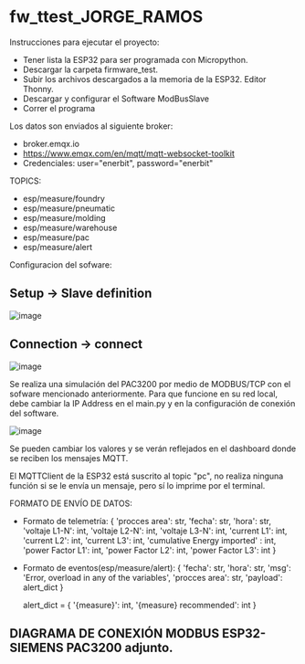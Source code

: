 # fw_ttest_JORGE_RAMOS

Instrucciones para ejecutar el proyecto:

- Tener lista la ESP32 para ser programada con Micropython.
- Descargar la carpeta firmware_test.
- Subir los archivos descargados a la memoria de la ESP32. Editor Thonny.
- Descargar y configurar el Software ModBusSlave
- Correr el programa

Los datos son enviados al siguiente broker: 
- broker.emqx.io 
- https://www.emqx.com/en/mqtt/mqtt-websocket-toolkit
- Credenciales: user="enerbit", password="enerbit"

TOPICS:
- esp/measure/foundry
- esp/measure/pneumatic
- esp/measure/molding
- esp/measure/warehouse
- esp/measure/pac
- esp/measure/alert

Configuracion del sofware: 
## Setup -> Slave definition
![image](https://user-images.githubusercontent.com/87903340/189740189-ee51c188-1b0b-492b-af05-8f875809ec3e.png)

## Connection -> connect
![image](https://user-images.githubusercontent.com/87903340/189740329-dc4eb81c-0e2f-4eac-a3aa-7d592ec1a990.png)

Se realiza una simulación del PAC3200 por medio de MODBUS/TCP con el sofware mencionado anteriormente. Para que funcione en su red local, debe cambiar la IP Address en el main.py y en la configuración de conexión del software.

![image](https://user-images.githubusercontent.com/87903340/189741353-fe2bb185-7b99-4b5c-94cc-fb9fe33b1860.png)

Se pueden cambiar los valores y se verán reflejados en el dashboard donde se reciben los mensajes MQTT.


El MQTTClient de la ESP32 está suscrito al topic "pc", no realiza ninguna función si se le envía un mensaje, pero sí lo imprime por el terminal.

FORMATO DE ENVÍO DE DATOS:
- Formato de telemetría:
  {
        'procces area': str,
        'fecha': str,
        'hora': str,
        'voltaje L1-N': int,
        'voltaje L2-N': int,
        'voltaje L3-N': int,
        'current L1': int,
        'current L2': int,
        'current L3': int,
        'cumulative Energy imported' : int,
        'power Factor L1': int,
        'power Factor L2': int,
        'power Factor L3': int
  }
  
- Formato de eventos(esp/measure/alert):
  {
      'fecha': str,
      'hora': str,
      'msg': 'Error, overload in any of the variables',
      'procces area': str,
      'payload': alert_dict
  }
  
  alert_dict = {
  '{measure}': int,
  '{measure} recommended': int
  }



## DIAGRAMA DE CONEXIÓN MODBUS ESP32-SIEMENS PAC3200 adjunto.
